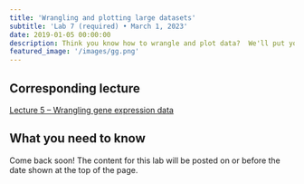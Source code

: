 ```yaml
---
title: 'Wrangling and plotting large datasets'
subtitle: 'Lab 7 (required) • March 1, 2023'
date: 2019-01-05 00:00:00
description: Think you know how to wrangle and plot data?  We'll put your skills to the test using a dataframe with millions of rows.  To illustrate the general utility of the methods you've learned thus far in the course, we'll step away from gene expression for this lab and instead explore data from a completely different type of study.
featured_image: '/images/gg.png'
---
```


## Corresponding lecture

[Lecture 5 – Wrangling gene expression data](https://diytranscriptomics.com/project/lecture-05)

## What you need to know

Come back soon!  The content for this lab will be posted on or before the date shown at the top of the page.



